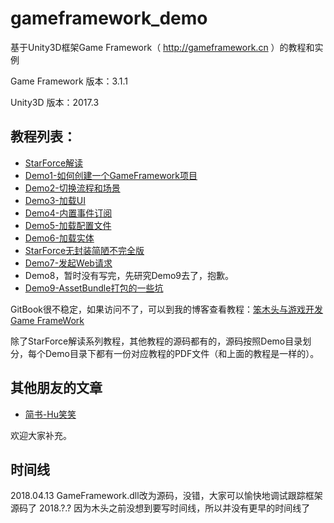 # gameframework_demo
基于Unity3D框架Game Framework（ http://gameframework.cn ）的教程和实例

Game Framework 版本：3.1.1

Unity3D 版本：2017.3

## 教程列表：
 - [StarForce解读](https://mutouzdl.gitbooks.io/gameframework/content/chapter1.html)
 - [Demo1-如何创建一个GameFramework项目](https://mutouzdl.gitbooks.io/gameframework/content/ru-men-xiao-shi-li/demo1.html)
 - [Demo2-切换流程和场景](https://mutouzdl.gitbooks.io/gameframework/ru-men-xiao-shi-li/demo2.html)
 - [Demo3-加载UI](https://mutouzdl.gitbooks.io/gameframework/ru-men-xiao-shi-li/demo3.html)
 - [Demo4-内置事件订阅](https://mutouzdl.gitbooks.io/gameframework/ru-men-xiao-shi-li/demo4.html)
 - [Demo5-加载配置文件](https://mutouzdl.gitbooks.io/gameframework/ru-men-xiao-shi-li/demo5.html)
 - [Demo6-加载实体](https://mutouzdl.gitbooks.io/gameframework/ru-men-xiao-shi-li/demo6.html)
 - [StarForce无封装简陋不完全版](https://mutouzdl.gitbooks.io/gameframework/content/gamedemo/simplestarforce.html)
 - [Demo7-发起Web请求](https://mutouzdl.gitbooks.io/gameframework/ru-men-xiao-shi-li/demo7.html)
 - Demo8，暂时没有写完，先研究Demo9去了，抱歉。
 - [Demo9-AssetBundle打包的一些坑](https://mutouzdl.gitbooks.io/gameframework/ru-men-xiao-shi-li/demo9.html)
 
GitBook很不稳定，如果访问不了，可以到我的博客查看教程：[笨木头与游戏开发 Game FrameWork](http://www.benmutou.com/archives/category/unity3d/game-framework)

除了StarForce解读系列教程，其他教程的源码都有的，源码按照Demo目录划分，每个Demo目录下都有一份对应教程的PDF文件（和上面的教程是一样的）。


## 其他朋友的文章

 - [简书-Hu笑笑](https://www.jianshu.com/nb/24102104)
 
 欢迎大家补充。

## 时间线
2018.04.13 GameFramework.dll改为源码，没错，大家可以愉快地调试跟踪框架源码了
2018.?.? 因为木头之前没想到要写时间线，所以并没有更早的时间线了
